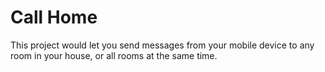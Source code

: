 # Call Home

This project would let you send messages from your mobile device to any room in your house, or all rooms at the same time.

